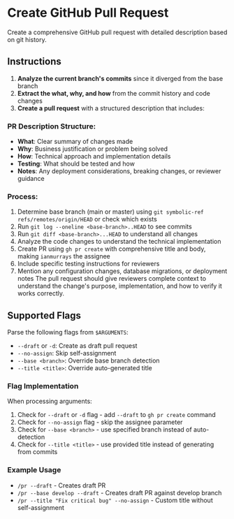 # Create GitHub Pull Request

Create a comprehensive GitHub pull request with detailed description based on git history.

## Instructions

1. **Analyze the current branch's commits** since it diverged from the base branch
2. **Extract the what, why, and how** from the commit history and code changes
3. **Create a pull request** with a structured description that includes:

### PR Description Structure:
- **What**: Clear summary of changes made
- **Why**: Business justification or problem being solved
- **How**: Technical approach and implementation details
- **Testing**: What should be tested and how
- **Notes**: Any deployment considerations, breaking changes, or reviewer guidance

### Process:
1. Determine base branch (main or master) using `git symbolic-ref refs/remotes/origin/HEAD` or check which exists
2. Run `git log --oneline <base-branch>..HEAD` to see commits
3. Run `git diff <base-branch>...HEAD` to understand all changes
4. Analyze the code changes to understand the technical implementation
5. Create PR using `gh pr create` with comprehensive title and body, making `ianmurrays` the assignee
6. Include specific testing instructions for reviewers
7. Mention any configuration changes, database migrations, or deployment notes
The pull request should give reviewers complete context to understand the change's purpose, implementation, and how to verify it works correctly.

## Supported Flags

Parse the following flags from `$ARGUMENTS`:

- `--draft` or `-d`: Create as draft pull request
- `--no-assign`: Skip self-assignment
- `--base <branch>`: Override base branch detection
- `--title <title>`: Override auto-generated title

### Flag Implementation

When processing arguments:
1. Check for `--draft` or `-d` flag - add `--draft` to `gh pr create` command
2. Check for `--no-assign` flag - skip the assignee parameter
3. Check for `--base <branch>` - use specified branch instead of auto-detection
4. Check for `--title <title>` - use provided title instead of generating from commits

### Example Usage
- `/pr --draft` - Creates draft PR
- `/pr --base develop --draft` - Creates draft PR against develop branch
- `/pr --title "Fix critical bug" --no-assign` - Custom title without self-assignment
